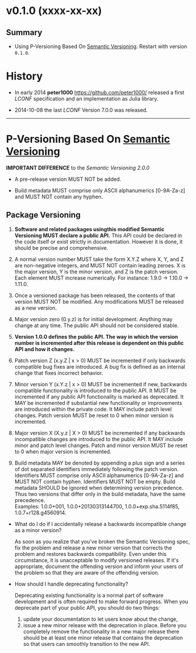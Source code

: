 # v0.1.0 (xxxx-xx-xx)

## Summary

* Using P-Versioning Based On [Semantic Versioning](http://semver.org/). Restart with version `0.1.0`.

# History

* In early 2014 **peter1000** <https://github.com/peter1000/> released a first *LCONF* specification and an
    implementation as Julia library.

* 2014-10-08 the last *LCONF* Version 7.0.0  was released.

-----------------------------------------------------------------------------------------------------------------------

# P-Versioning Based On [Semantic Versioning](http://semver.org/)

**IMPORTANT DIFFERENCE** to the *Semantic Versioning 2.0.0* <br />

* A pre-release version MUST NOT be added.

* Build metadata MUST comprise only ASCII alphanumerics [0-9A-Za-z] and MUST NOT contain any hyphen.

## Package Versioning

1. **Software and related packages usingthis modified Semantic Versioning MUST declare a public API.** This API could
    be declared in the code itself or exist strictly in documentation. However it is done, it should be precise and
    comprehensive.

2. A normal version number MUST take the form X.Y.Z where X, Y, and Z are non-negative integers, and MUST NOT contain
    leading zeroes. X is the major version, Y is the minor version, and Z is the patch version.
    Each element MUST increase numerically. For instance: 1.9.0 -> 1.10.0 -> 1.11.0.

3. Once a versioned package has been released, the contents of that version MUST NOT be modified. Any modifications
    MUST be released as a new version.

4. Major version zero (0.y.z) is for initial development. Anything may change at any time. The public API should not be
    considered stable.

5. **Version 1.0.0 defines the public API. The way in which the version number is incremented after this release is
    dependent on this public API and how it changes.**

6. Patch version Z (x.y.Z | x > 0) MUST be incremented if only backwards compatible bug fixes are introduced. A bug fix
    is defined as an internal change that fixes incorrect behavior.

7. Minor version Y (x.Y.z | x > 0) MUST be incremented if new, backwards compatible functionality is introduced to the
    public API. It MUST be incremented if any public API functionality is marked as deprecated. It MAY be incremented
    if substantial new functionality or improvements are introduced within the private code. It MAY include patch level
    changes. Patch version MUST be reset to 0 when minor version is incremented.

8. Major version X (X.y.z | X > 0) MUST be incremented if any backwards incompatible changes are introduced to the
    public API. It MAY include minor and patch level changes. Patch and minor version MUST be reset to 0 when major
    version is incremented.

9. Build metadata MAY be denoted by appending a plus sign and a series of dot separated identifiers immediately
    following the patch version. Identifiers MUST comprise only ASCII alphanumerics [0-9A-Za-z] and MUST NOT contain
    hyphen. Identifiers MUST NOT be empty. Build metadata SHOULD be ignored when determining version precedence. Thus
    two versions that differ only in the build metadata, have the same precedence.  <br />
    Examples: 1.0.0+001, 1.0.0+20130313144700, 1.0.0+exp.sha.5114f85, 1.0.7+r128.g4560914.

* What do I do if I accidentally release a backwards incompatible change as a minor version?

    As soon as you realize that you've broken the Semantic Versioning spec, fix the problem and release a new minor
    version that corrects the problem and restores backwards compatibility. Even under this circumstance, it is
    unacceptable to modify versioned releases. If it's appropriate, document the offending version and inform your
    users of the problem so that they are aware of the offending version.

* How should I handle deprecating functionality?

    Deprecating existing functionality is a normal part of software development and is often required to make forward
    progress. When you deprecate part of your public API, you should do two things:

    1. update your documentation to let users know about the change,
    2. issue a new minor release with the deprecation in place. Before you completely remove the functionality in a new
        major release there should be at least one minor release that contains the deprecation so that users can
        smoothly transition to the new API.
